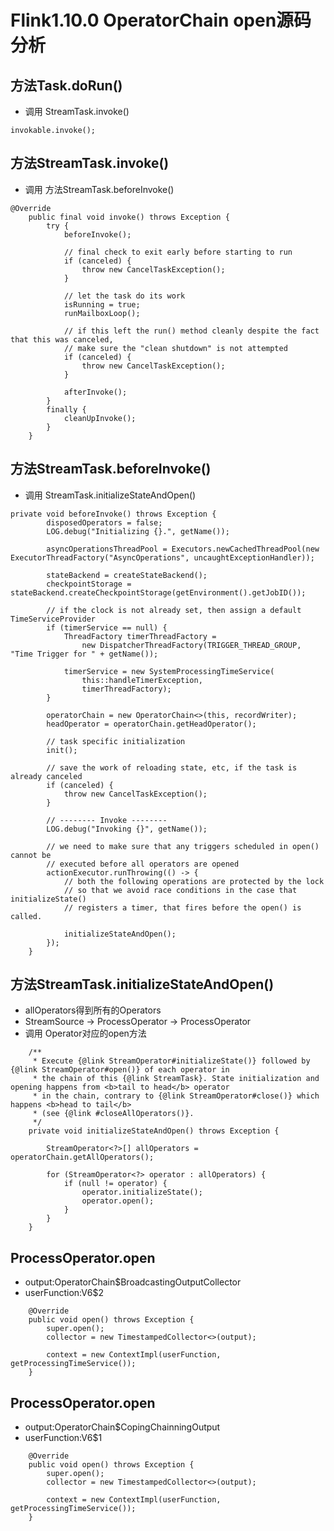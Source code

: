 # Flink1.10.0 OperatorChain open源码分析


## 方法Task.doRun()
- 调用 StreamTask.invoke()
```
invokable.invoke();
```


## 方法StreamTask.invoke()
- 调用 方法StreamTask.beforeInvoke()
```
@Override
	public final void invoke() throws Exception {
		try {
			beforeInvoke();

			// final check to exit early before starting to run
			if (canceled) {
				throw new CancelTaskException();
			}

			// let the task do its work
			isRunning = true;
			runMailboxLoop();

			// if this left the run() method cleanly despite the fact that this was canceled,
			// make sure the "clean shutdown" is not attempted
			if (canceled) {
				throw new CancelTaskException();
			}

			afterInvoke();
		}
		finally {
			cleanUpInvoke();
		}
	}
```
## 方法StreamTask.beforeInvoke()
- 调用 StreamTask.initializeStateAndOpen()

```
private void beforeInvoke() throws Exception {
		disposedOperators = false;
		LOG.debug("Initializing {}.", getName());

		asyncOperationsThreadPool = Executors.newCachedThreadPool(new ExecutorThreadFactory("AsyncOperations", uncaughtExceptionHandler));

		stateBackend = createStateBackend();
		checkpointStorage = stateBackend.createCheckpointStorage(getEnvironment().getJobID());

		// if the clock is not already set, then assign a default TimeServiceProvider
		if (timerService == null) {
			ThreadFactory timerThreadFactory =
				new DispatcherThreadFactory(TRIGGER_THREAD_GROUP, "Time Trigger for " + getName());

			timerService = new SystemProcessingTimeService(
				this::handleTimerException,
				timerThreadFactory);
		}

		operatorChain = new OperatorChain<>(this, recordWriter);
		headOperator = operatorChain.getHeadOperator();

		// task specific initialization
		init();

		// save the work of reloading state, etc, if the task is already canceled
		if (canceled) {
			throw new CancelTaskException();
		}

		// -------- Invoke --------
		LOG.debug("Invoking {}", getName());

		// we need to make sure that any triggers scheduled in open() cannot be
		// executed before all operators are opened
		actionExecutor.runThrowing(() -> {
			// both the following operations are protected by the lock
			// so that we avoid race conditions in the case that initializeState()
			// registers a timer, that fires before the open() is called.

			initializeStateAndOpen();
		});
	}
```
## 方法StreamTask.initializeStateAndOpen()
- allOperators得到所有的Operators
- StreamSource -> ProcessOperator -> ProcessOperator
- 调用 Operator对应的open方法

```
	/**
	 * Execute {@link StreamOperator#initializeState()} followed by {@link StreamOperator#open()} of each operator in
	 * the chain of this {@link StreamTask}. State initialization and opening happens from <b>tail to head</b> operator
	 * in the chain, contrary to {@link StreamOperator#close()} which happens <b>head to tail</b>
	 * (see {@link #closeAllOperators()}.
	 */
	private void initializeStateAndOpen() throws Exception {

		StreamOperator<?>[] allOperators = operatorChain.getAllOperators();

		for (StreamOperator<?> operator : allOperators) {
			if (null != operator) {
				operator.initializeState();
				operator.open();
			}
		}
	}
```


## ProcessOperator.open
- output:OperatorChain$BroadcastingOutputCollector
- userFunction:V6$2

```
	@Override
	public void open() throws Exception {
		super.open();
		collector = new TimestampedCollector<>(output);

		context = new ContextImpl(userFunction, getProcessingTimeService());
	}
```

## ProcessOperator.open
- output:OperatorChain$CopingChainningOutput
- userFunction:V6$1

```
	@Override
	public void open() throws Exception {
		super.open();
		collector = new TimestampedCollector<>(output);

		context = new ContextImpl(userFunction, getProcessingTimeService());
	}
```












